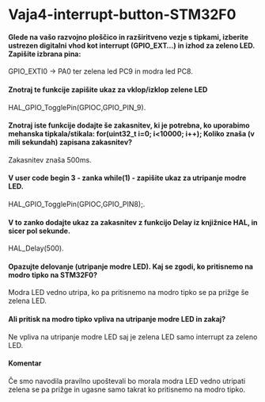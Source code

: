 # Vaja4-interrupt-button-STM32F0
<h4> Glede na vašo razvojno ploščico in razširitveno vezje s tipkami, izberite ustrezen digitalni vhod kot interrupt (GPIO_EXT…) in izhod za zeleno LED. Zapišite izbrana pina: </h4>
<p> GPIO_EXTI0 -> PA0 ter zelena led PC9 in modra led PC8. </p>
<h4> Znotraj te funkcije zapišite ukaz za vklop/izklop zelene LED </h4>
<p> HAL_GPIO_TogglePin(GPIOC,GPIO_PIN_9). </p>
<h4> Znotraj iste funkcije dodajte še zakasnitev, ki je potrebna, ko uporabimo mehanska tipkala/stikala: for(uint32_t i=0; i<10000; i++); Koliko znaša (v mili sekundah) zapisana zakasnitev? </h4>
<p> Zakasnitev znaša 500ms. </p>
<h4> V user code begin 3 - zanka while(1) - zapišite ukaz za utripanje modre LED. </h4>
<p> HAL_GPIO_TogglePin(GPIOC,GPIO_PIN8);. </p>
<h4> V to zanko dodajte ukaz za zakasnitev z funkcijo Delay iz knjižnice HAL, in sicer pol sekunde.</h4>
<p> HAL_Delay(500).</p>
<h4> Opazujte delovanje (utripanje modre LED). Kaj se zgodi, ko pritisnemo na modro tipko na STM32F0? </h4>
<p> Modra LED vedno utripa, ko pa pritisnemo na modro tipko se pa prižge še zelena LED. </p>
<h4> Ali pritisk na modro tipko vpliva na utripanje modre LED in zakaj? </h4>
<p> Ne vpliva na utripanje modre LED saj je zelena LED samo interrupt za zeleno LED. </p>
<h4> Komentar </h4>
<p> Če smo navodila pravilno upoštevali bo morala modra LED vedno utripati zelena se pa prižge in ugasne samo takrat ko pritisnemo na modro tipko. </p>

